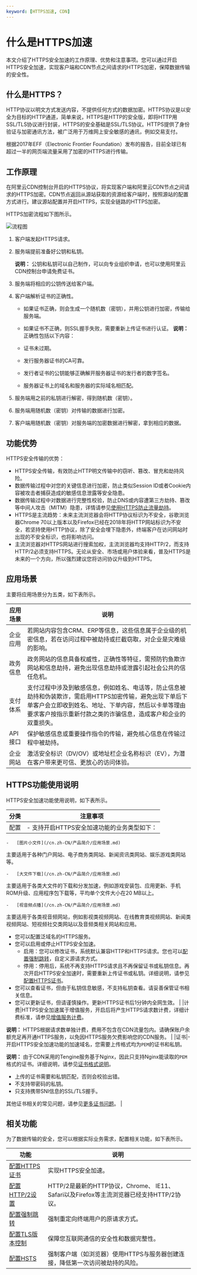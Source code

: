 ```yaml
---
keyword: [HTTPS加速, CDN]
---
```


# 什么是HTTPS加速

本文介绍了HTTPS安全加速的工作原理、优势和注意事项。您可以通过开启HTTPS安全加速，实现客户端和CDN节点之间请求的HTTPS加密，保障数据传输的安全性。

## 什么是HTTPS？

HTTP协议以明文方式发送内容，不提供任何方式的数据加密。HTTPS协议是以安全为目标的HTTP通道，简单来说，HTTPS是HTTP的安全版，即将HTTP用SSL/TLS协议进行封装，HTTPS的安全基础是SSL/TLS协议。HTTPS提供了身份验证与加密通讯方法，被广泛用于万维网上安全敏感的通讯，例如交易支付。

根据2017年EFF（Electronic Frontier Foundation）发布的报告，目前全球已有超过一半的网页端流量采用了加密的HTTPS进行传输。

## 工作原理

在阿里云CDN控制台开启的HTTPS协议，将实现客户端和阿里云CDN节点之间请求的HTTPS加密。CDN节点返回从源站获取的资源给客户端时，按照源站的配置方式进行。建议源站配置并开启HTTPS，实现全链路的HTTPS加密。

HTTPS加密流程如下图所示。

![流程图](https://static-aliyun-doc.oss-accelerate.aliyuncs.com/assets/img/zh-CN/7864788951/p47884.png)

1.  客户端发起HTTPS请求。
2.  服务端提前准备好公钥和私钥。

    **说明：** 公钥和私钥可以自己制作，可以向专业组织申请，也可以使用阿里云CDN控制台申请免费证书。

3.  服务端将相应的公钥传送给客户端。
4.  客户端解析证书的正确性。

    -   如果证书正确，则会生成一个随机数（密钥），并用公钥进行加密，传输给服务端。
    -   如果证书不正确，则SSL握手失败，需要重新上传证书进行认证。
    **说明：** 正确性包括以下内容：

    -   证书未过期。
    -   发行服务器证书的CA可靠。
    -   发行者证书的公钥能够正确解开服务器证书的发行者的数字签名。
    -   服务器证书上的域名和服务器的实际域名相匹配。
5.  服务端用之前的私钥进行解密，得到随机数（密钥）。
6.  服务端用随机数（密钥）对传输的数据进行加密。
7.  客户端用随机数（密钥）对服务端的加密数据进行解密，拿到相应的数据。

## 功能优势

HTTPS安全传输的优势：

-   HTTPS安全传输，有效防止HTTP明文传输中的窃听、篡改、冒充和劫持风险。
-   数据传输过程中对您的关键信息进行加密，防止类似Session ID或者Cookie内容被攻击者捕获造成的敏感信息泄露等安全隐患。
-   数据传输过程中对数据进行完整性校验，防止DNS或内容遭第三方劫持、篡改等中间人攻击（MITM）隐患，详情请参见[使用HTTPS防止流量劫持](http://yq.aliyun.com/articles/2666)。
-   HTTPS是主流趋势：未来主流浏览器会将HTTP协议标识为不安全，谷歌浏览器Chrome 70以上版本以及Firefox已经在2018年将HTTP网站标识为不安全，若坚持使用HTTP协议，除了安全会埋下隐患外，终端客户在访问网站时出现的不安全标识，也将影响访问。
-   主流浏览器对HTTPS网站进行搜索加权，主流浏览器均支持HTTP/2，而支持HTTP/2必须支持HTTPS。无论从安全、市场或用户体验来看，普及HTTPS是未来的一个方向，所以强烈建议您将访问协议升级到HTTPS。

## 应用场景

主要将应用场景分为五类，如下表所示。

|应用场景|说明|
|----|--|
|企业应用|若网站内容包含CRM、ERP等信息，这些信息属于企业级的机密信息，若在访问过程中被劫持或拦截窃取，对企业是灾难级的影响。|
|政务信息|政务网站的信息具备权威性，正确性等特征，需预防钓鱼欺诈网站和信息劫持，避免出现信息劫持或泄露引起社会公共的信任危机。|
|支付体系|支付过程中涉及到敏感信息，例如姓名、电话等，防止信息被劫持和伪装欺诈，需启用HTTPS加密传输，避免出现下单后下单客户会立即收到姓名、地址、下单内容，然后以卡单等理由要求客户按指示重新付款之类的诈骗信息，造成客户和企业的双重损失。|
|API接口|保护敏感信息或重要操作指令的传输，避免核心信息在传输过程中被劫持。|
|企业网站|激活安全标识（DV/OV）或地址栏企业名称标识（EV），为潜在客户带来更可信、更放心的访问体验。|

## HTTPS功能使用说明

HTTPS安全加速功能使用说明，如下表所示。

|分类|注意事项|
|--|----|
|配置|-   支持开启HTTPS安全加速功能的业务类型如下：
    -   [图片小文件](/cn.zh-CN/产品简介/应用场景.md)

主要适用于各种门户网站、电子商务类网站、新闻资讯类网站、娱乐游戏类网站等。

    -   [大文件下载](/cn.zh-CN/产品简介/应用场景.md)

主要适用于各类大文件的下载和分发加速，例如游戏安装包、应用更新、手机ROM升级、应用程序包下载等，平均单个文件大小在20 MB以上。

    -   [视音频点播](/cn.zh-CN/产品简介/应用场景.md)

主要适用于各类视音频网站，例如影视类视频网站、在线教育类视频网站、新闻类视频网站、短视频社交类网站以及音频类相关网站和应用。

-   您可以配置泛域名的HTTPS服务。
-   您可以启用或停止HTTPS安全加速。
    -   启用：您可以修改证书，系统默认兼容HTTP和HTTPS请求。您也可以[配置强制跳转](/cn.zh-CN/域名管理/HTTPS配置/配置强制跳转.md)，自定义源请求方式。
    -   停用：停用后，系统不再支持HTTPS请求且不再保留证书或私钥信息。再次开启HTTPS安全加速时，需要重新上传证书或私钥。详细说明，请参见[配置HTTPS证书](/cn.zh-CN/域名管理/HTTPS配置/配置HTTPS证书.md)。
-   您可以查看证书，但由于私钥信息敏感，不支持私钥查看。请妥善保管证书相关信息。
-   您可以更新证书，但请谨慎操作。更新HTTPS证书后1分钟内全网生效。 |
|计费|HTTPS安全加速属于增值服务，开启后将产生HTTPS请求数计费，详细计费标准，请参见[增值服务计费](/cn.zh-CN/产品计费/计费方式/增值服务计费.md)。

**说明：** HTTPS根据请求数单独计费，费用不包含在CDN流量包内。请确保账户余额充足再开通HTTPS服务，以免因HTTPS服务欠费影响您的CDN服务。 |
|证书|-   开启HTTPS安全加速功能的加速域名，您需要上传格式均为`PEM`的证书和私钥。

**说明：** 由于CDN采用的Tengine服务基于Nginx，因此只支持Nginx能读取的`PEM`格式的证书。详细说明，请参见[证书格式说明](/cn.zh-CN/域名管理/HTTPS配置/证书格式说明.md)。

-   上传的证书需要和私钥匹配，否则会校验出错。
-   不支持带密码的私钥。
-   只支持携带SNI信息的SSL/TLS握手。

其他证书相关的常见问题，请参见[更多证书问题](https://help.aliyun.com/document_detail/102447.html)。 |

## 相关功能

为了数据传输的安全，您可以根据实际业务需求，配置相关功能，如下表所示。

|功能|说明|
|--|--|
|[配置HTTPS证书](/cn.zh-CN/域名管理/HTTPS配置/配置HTTPS证书.md)|实现HTTPS安全加速。|
|[配置HTTP/2设置](/cn.zh-CN/域名管理/HTTPS配置/配置HTTP/2设置.md)|HTTP/2是最新的HTTP协议，Chrome、 IE11、Safari以及Firefox等主流浏览器已经支持HTTP/2协议。|
|[配置强制跳转](/cn.zh-CN/域名管理/HTTPS配置/配置强制跳转.md)|强制重定向终端用户的原请求方式。|
|[配置TLS版本控制](/cn.zh-CN/域名管理/HTTPS配置/配置TLS版本控制.md)|保障您互联网通信的安全性和数据完整性。|
|[配置HSTS](/cn.zh-CN/域名管理/HTTPS配置/配置HSTS.md)|强制客户端（如浏览器）使用HTTPS与服务器创建连接，降低第一次访问被劫持的风险。|

